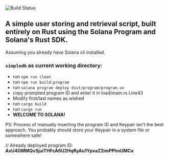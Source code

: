 ![Build Status](https://img.shields.io/badge/simple-db-brightgreen)

## A simple user storing and retrieval script, built entirely on Rust using the Solana Program and Solana's Rust SDK.
Assuming you already have Solana cli installed.
### `simpledb` as current working directory:
- run `npm run clean`
- run `npm run build:program`
- run `solana program deploy dist/program/program.so`
- copy prompted program ID and enter it in load/main.rs Line43
- Modify first/last names as wished
- run `cargo build`
- run `cargo run`
- **WELCOME TO SOLANA!**

PS: Process of manually inserting the program ID and Keypair isn't the best approach. You probably should store your Keypair in a system file or somewhere safe!

// Already deployed program ID: **AxU4GMMQvSjuiTHFcA6U2HqRyAu1YpxaZ2imPPhnUMCa**
